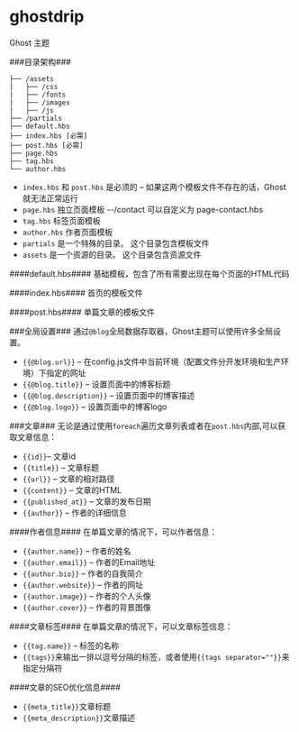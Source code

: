 # ghostdrip
Ghost 主题

###目录架构###

```
├── /assets
|   ├── /css
|   ├── /fonts
|   ├── /images
|   ├── /js
├── /partials  
├── default.hbs
├── index.hbs [必需]
├── post.hbs [必需]
├── page.hbs
├── tag.hbs
└── author.hbs
```

*	`index.hbs` 和 `post.hbs` 是必须的 – 如果这两个模板文件不存在的话，Ghost就无法正常运行
*	`page.hbs` 独立页面模板 --/contact 可以自定义为 page-contact.hbs
*	`tag.hbs`  标签页面模板
*	`author.hbs` 作者页面模板
*	`partials` 是一个特殊的目录。 这个目录包含模板文件
*	`assets` 是一个资源的目录。 这个目录包含资源文件


####default.hbs####
基础模板，包含了所有需要出现在每个页面的HTML代码

####index.hbs####
首页的模板文件

####post.hbs####
单篇文章的模板文件


###全局设置###
通过`@blog`全局数据存取器，Ghost主题可以使用许多全局设置。
*	`{{@blog.url}}` – 在config.js文件中当前环境（配置文件分开发环境和生产环境）下指定的网址
*	`{{@blog.title}}` – 设置页面中的博客标题
*	`{{@blog.description}}` – 设置页面中的博客描述
*	`{{@blog.logo}}` – 设置页面中的博客logo


###文章###
无论是通过使用`foreach`遍历文章列表或者在`post.hbs`内部,可以获取文章信息：
*	`{{id}}`– 文章id
*	`{{title}}`  – 文章标题
*	`{{url}}` – 文章的相对路径
*	`{{content}}` – 文章的HTML
*	`{{published_at}}` – 文章的发布日期
*	`{{author}}` – 作者的详细信息

####作者信息####
在单篇文章的情况下，可以作者信息：
*	`{{author.name}}` – 作者的姓名
*	`{{author.email}}` – 作者的Email地址
*	`{{author.bio}}` – 作者的自我简介
*	`{{author.website}}` – 作者的网址
*	`{{author.image}}` – 作者的个人头像
*	`{{author.cover}}` – 作者的背景图像

####文章标签####
在单篇文章的情况下，可以文章标签信息：
*	`{{tag.name}}` – 标签的名称
*	`{{tags}}`来输出一排以逗号分隔的标签，或者使用`{{tags separator=""}}`来指定分隔符

####文章的SEO优化信息####
*	`{{meta_title}}`文章标题
*	`{{meta_description}}`文章描述

